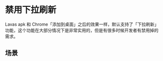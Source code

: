 # 禁用下拉刷新

Lavas apk 和 Chrome「添加到桌面」之后的效果一样，默认支持了「下拉刷新」功能，这个功能在大部分情况下是非常实用的，但是有很多时候开发者有禁用掉的需求。

## 场景


